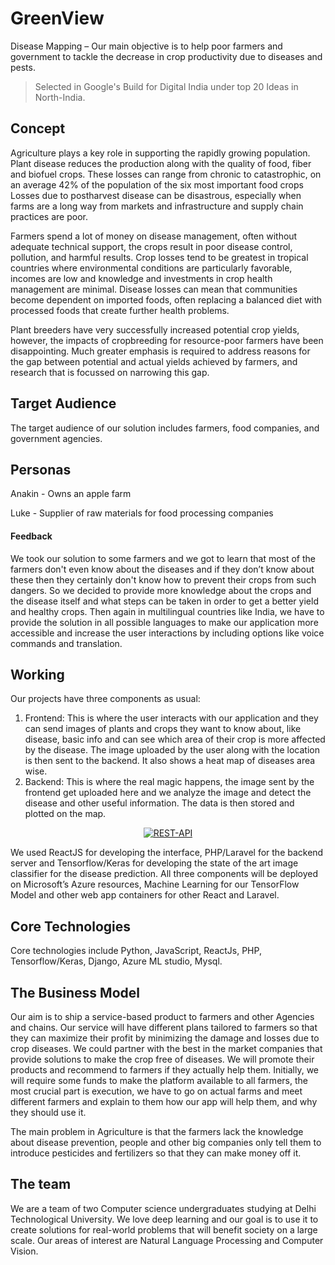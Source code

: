 # GreenView
Disease Mapping – Our main objective is to help poor farmers and government to tackle the decrease in crop productivity due to diseases and pests.

> Selected in Google's Build for Digital India under top 20 Ideas in North-India.

## Concept
Agriculture plays a key role in supporting the rapidly growing population. Plant disease reduces the production along with the quality of food, fiber and biofuel crops. These losses can range from chronic to catastrophic, on an average 42% of the population of the six most important food crops Losses due to postharvest disease can be disastrous, especially when farms are a long way from markets and infrastructure and supply chain practices are poor.

Farmers spend a lot of money on disease management, often without adequate technical support, the crops result in poor disease control, pollution, and harmful results. Crop losses tend to be greatest in tropical countries where environmental conditions are particularly favorable, incomes are low and knowledge and investments in crop health management are minimal. Disease losses can mean that communities become dependent on imported foods, often replacing a balanced diet with processed foods that create further health problems.

Plant breeders have very successfully increased potential crop yields, however, the impacts of cropbreeding for resource-poor farmers have been disappointing. Much greater emphasis is required to address reasons for the gap between potential and actual yields achieved by farmers, and research that is focussed on narrowing this gap.

## Target Audience
The target audience of our solution includes farmers, food companies, and government agencies.

## Personas
Anakin - Owns an apple farm

Luke - Supplier of raw materials for food processing companies

#### Feedback
We took our solution to some farmers and we got to learn that most of the farmers don&#39;t even know about the diseases and if they don’t know about these then they certainly don&#39;t know how to prevent their crops from such dangers. So we decided to provide more knowledge about the crops and the disease itself and what steps can be taken in order to get a better yield and healthy crops. Then again in multilingual countries like India, we have to provide the solution in all possible languages to make our application more accessible and increase the user interactions by including options like voice commands and translation.

## Working
Our projects have three components as usual:
1. Frontend: This is where the user interacts with our application and they can send images of plants and crops they want to know about, like disease, basic info and can see which area of their crop is more affected by the disease. The image uploaded by the user along with the location is then sent to the backend. It also shows a heat map of diseases area wise.
2. Backend: This is where the real magic happens, the image sent by the frontend get uploaded here and we analyze the image and detect the disease and other useful information. The data is then stored and plotted on the map.

<div style="text-align:center;">
<a href="https://ibb.co/yh89Jnx"><img src="https://i.ibb.co/8zjCVDQ/REST-API.png" alt="REST-API" border="0"></a>
</div>

We used ReactJS for developing the interface, PHP/Laravel for the backend server and Tensorflow/Keras for developing the state of the art image classifier for the disease prediction. All three components will be deployed on Microsoft’s Azure resources, Machine Learning for our TensorFlow Model and other web app containers for other React and Laravel.

## Core Technologies

Core technologies include Python, JavaScript, ReactJs, PHP, Tensorflow/Keras, Django, Azure ML studio, Mysql.

## The Business Model
Our aim is to ship a service-based product to farmers and other Agencies and chains. Our service will have different plans tailored to farmers so that they can maximize their profit by minimizing the damage and losses due to crop diseases.
We could partner with the best in the market companies that provide solutions to make the crop free of diseases. We will promote their products and recommend to farmers if they actually help them. Initially, we will require some funds to make the platform available to all farmers, the most crucial part is execution, we have to go on actual farms and meet different farmers and explain to them how our app will help them, and why they should use it.

The main problem in Agriculture is that the farmers lack the knowledge about disease prevention, people and other big companies only tell them to introduce pesticides and fertilizers so that they can make money off it.

## The team
We are a team of two Computer science undergraduates studying at Delhi Technological University. We love deep learning and our goal is to use it to create solutions for real-world problems that will benefit society on a large scale. Our areas of interest are Natural Language Processing and Computer Vision.

